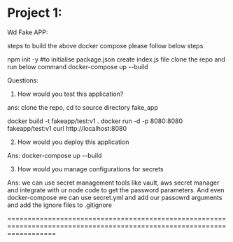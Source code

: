 Project 1:
==========

Wd Fake APP:

steps to build the above docker compose please follow below steps

npm init -y #to initialise package.json
create index.js file
clone the repo and run below command
docker-compose up --build

Questions:

1) How would you test this application?

ans: clone the repo, cd to source directory fake_app

docker build -t fakeapp/test:v1 .
docker run -d -p 8080:8080 fakeapp/test:v1
curl http://localhost:8080

2) How would you deploy this application

Ans: docker-compose up --build

3) How would you manage configurations for secrets

Ans: we can use secret management tools like vault, aws secret manager and integrate with ur node code to get the password parameters. And even docker-compose we can use secret.yml and add our passowrd arguments and add the ignore files to .gitignore

========================================================================================================================
